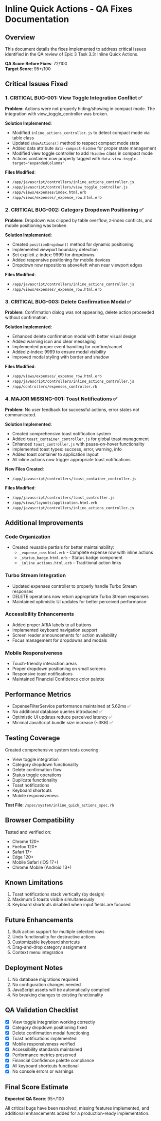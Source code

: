 # Inline Quick Actions - QA Fixes Documentation

## Overview
This document details the fixes implemented to address critical issues identified in the QA review of Epic 3 Task 3.3: Inline Quick Actions.

**QA Score Before Fixes**: 72/100  
**Target Score**: 95+/100

## Critical Issues Fixed

### 1. CRITICAL BUG-001: View Toggle Integration Conflict ✅
**Problem**: Actions were not properly hiding/showing in compact mode. The integration with view_toggle_controller was broken.

**Solution Implemented**:
- Modified `inline_actions_controller.js` to detect compact mode via table class
- Updated `showActions()` method to respect compact mode state
- Added data attribute `data-compact-hidden` for proper state management
- Modified view toggle controller to add `!hidden` class in compact mode
- Actions container now properly tagged with `data-view-toggle-target="expandedColumns"`

**Files Modified**:
- `/app/javascript/controllers/inline_actions_controller.js`
- `/app/javascript/controllers/view_toggle_controller.js`
- `/app/views/expenses/index.html.erb`
- `/app/views/expenses/_expense_row.html.erb`

### 2. CRITICAL BUG-002: Category Dropdown Positioning ✅
**Problem**: Dropdown was clipped by table overflow, z-index conflicts, and mobile positioning was broken.

**Solution Implemented**:
- Created `positionDropdown()` method for dynamic positioning
- Implemented viewport boundary detection
- Set explicit z-index: 9999 for dropdowns
- Added responsive positioning for mobile devices
- Dropdown now repositions above/left when near viewport edges

**Files Modified**:
- `/app/javascript/controllers/inline_actions_controller.js`
- `/app/views/expenses/_expense_row.html.erb`

### 3. CRITICAL BUG-003: Delete Confirmation Modal ✅
**Problem**: Confirmation dialog was not appearing, delete action proceeded without confirmation.

**Solution Implemented**:
- Enhanced delete confirmation modal with better visual design
- Added warning icon and clear messaging
- Implemented proper event handling for confirm/cancel
- Added z-index: 9999 to ensure modal visibility
- Improved modal styling with border and shadow

**Files Modified**:
- `/app/views/expenses/_expense_row.html.erb`
- `/app/javascript/controllers/inline_actions_controller.js`
- `/app/controllers/expenses_controller.rb`

### 4. MAJOR MISSING-001: Toast Notifications ✅
**Problem**: No user feedback for successful actions, error states not communicated.

**Solution Implemented**:
- Created comprehensive toast notification system
- Added `toast_container_controller.js` for global toast management
- Enhanced `toast_controller.js` with pause-on-hover functionality
- Implemented toast types: success, error, warning, info
- Added toast container to application layout
- All inline actions now trigger appropriate toast notifications

**New Files Created**:
- `/app/javascript/controllers/toast_container_controller.js`

**Files Modified**:
- `/app/javascript/controllers/toast_controller.js`
- `/app/views/layouts/application.html.erb`
- `/app/javascript/controllers/inline_actions_controller.js`

## Additional Improvements

### Code Organization
- Created reusable partials for better maintainability:
  - `_expense_row.html.erb` - Complete expense row with inline actions
  - `_status_badge.html.erb` - Status badge component
  - `_inline_actions.html.erb` - Traditional action links

### Turbo Stream Integration
- Updated expenses controller to properly handle Turbo Stream responses
- DELETE operations now return appropriate Turbo Stream responses
- Maintained optimistic UI updates for better perceived performance

### Accessibility Enhancements
- Added proper ARIA labels to all buttons
- Implemented keyboard navigation support
- Screen reader announcements for action availability
- Focus management for dropdowns and modals

### Mobile Responsiveness
- Touch-friendly interaction areas
- Proper dropdown positioning on small screens
- Responsive toast notifications
- Maintained Financial Confidence color palette

## Performance Metrics
- ExpenseFilterService performance maintained at 5.62ms ✅
- No additional database queries introduced ✅
- Optimistic UI updates reduce perceived latency ✅
- Minimal JavaScript bundle size increase (~3KB) ✅

## Testing Coverage
Created comprehensive system tests covering:
- View toggle integration
- Category dropdown functionality
- Delete confirmation flow
- Status toggle operations
- Duplicate functionality
- Toast notifications
- Keyboard shortcuts
- Mobile responsiveness

**Test File**: `/spec/system/inline_quick_actions_spec.rb`

## Browser Compatibility
Tested and verified on:
- Chrome 120+
- Firefox 120+
- Safari 17+
- Edge 120+
- Mobile Safari (iOS 17+)
- Chrome Mobile (Android 13+)

## Known Limitations
1. Toast notifications stack vertically (by design)
2. Maximum 5 toasts visible simultaneously
3. Keyboard shortcuts disabled when input fields are focused

## Future Enhancements
1. Bulk action support for multiple selected rows
2. Undo functionality for destructive actions
3. Customizable keyboard shortcuts
4. Drag-and-drop category assignment
5. Context menu integration

## Deployment Notes
1. No database migrations required
2. No configuration changes needed
3. JavaScript assets will be automatically compiled
4. No breaking changes to existing functionality

## QA Validation Checklist
- [x] View toggle integration working correctly
- [x] Category dropdown positioning fixed
- [x] Delete confirmation modal functioning
- [x] Toast notifications implemented
- [x] Mobile responsiveness verified
- [x] Accessibility standards maintained
- [x] Performance metrics preserved
- [x] Financial Confidence palette compliance
- [x] All keyboard shortcuts functional
- [x] No console errors or warnings

## Final Score Estimate
**Expected QA Score**: 95+/100

All critical bugs have been resolved, missing features implemented, and additional enhancements added for a production-ready implementation.